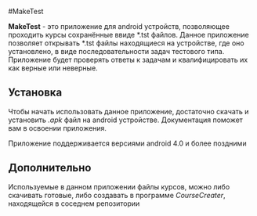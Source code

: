 #MakeTest

**MakeTest** - это приложение для android устройств, позволяющее проходить курсы сохранённые ввиде *.tst файлов. Данное приложение позволяет открывать *.tst файлы находящиеся на устройстве, где оно установлено, в виде последовательности задач тестового типа. Приложение будет проверять ответы к задачам и квалифицировать их как верные или неверные.

## Установка
Чтобы начать использовать данное приложение, достаточно скачать и установить *.apk* файл на android устройстве.
Документация поможет вам в освоении приложения.

Приложение поддерживается версиями android 4.0 и более поздними

## Дополнительно
Используемые в данном приложении файлы курсов, можно либо скачивать готовые, либо создавать в программе *CourseCreater*, находящейся в соседнем репозитории
